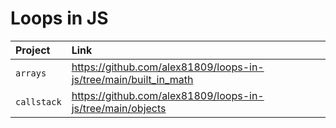 # Loops in JS

| Project | Link | 
| :------ | :---------- | 
| `arrays` | https://github.com/alex81809/loops-in-js/tree/main/built_in_math |
| `callstack` | https://github.com/alex81809/loops-in-js/tree/main/objects | 
